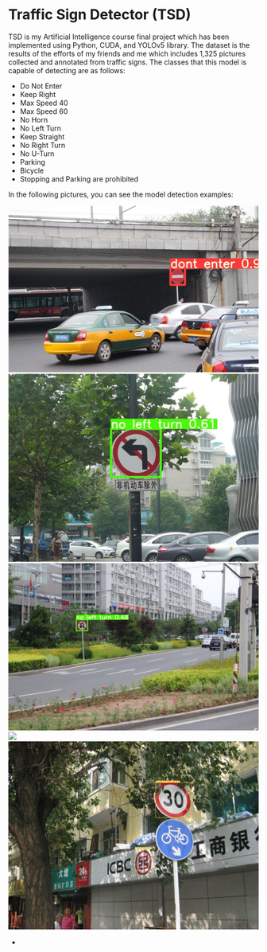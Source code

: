 # Traffic Sign Detector (TSD)
TSD is my Artificial Intelligence course final project which has been implemented using Python, CUDA, and YOLOv5 library. The dataset is the results of the efforts of my friends and me which includes 1,325 pictures collected and annotated from traffic signs. The classes that this model is capable of detecting are as follows:

- Do Not Enter
- Keep Right
- Max Speed 40
- Max Speed 60
- No Horn
- No Left Turn
- Keep Straight
- No Right Turn
- No U-Turn
- Parking
- Bicycle
- Stopping and Parking are prohibited

In the following pictures, you can see the model detection examples:


![](https://raw.githubusercontent.com/shervindadashzade/Traffic-Sign-Detector/main/examples/1.jpg)
![](https://raw.githubusercontent.com/shervindadashzade/Traffic-Sign-Detector/main/examples/2.jpg)
![](https://raw.githubusercontent.com/shervindadashzade/Traffic-Sign-Detector/main/examples/3.jpg)
![](https://raw.githubusercontent.com/shervindadashzade/Traffic-Sign-Detector/main/examples/4.jpg)
![](https://raw.githubusercontent.com/shervindadashzade/Traffic-Sign-Detector/main/examples/5.jpg)





-   
